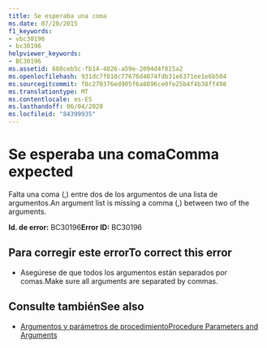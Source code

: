 ```yaml
---
title: Se esperaba una coma
ms.date: 07/20/2015
f1_keywords:
- vbc30196
- bc30196
helpviewer_keywords:
- BC30196
ms.assetid: 680ceb5c-fb14-4826-a59e-2094d4f815a2
ms.openlocfilehash: 931dc7f010c77670d4074fdb31e6371ee1e6b504
ms.sourcegitcommit: f8c270376ed905f6a8896ce0fe25b4f4b38ff498
ms.translationtype: MT
ms.contentlocale: es-ES
ms.lasthandoff: 06/04/2020
ms.locfileid: "84399935"
---
```

# <a name="comma-expected"></a><span data-ttu-id="388c4-102">Se esperaba una coma</span><span class="sxs-lookup"><span data-stu-id="388c4-102">Comma expected</span></span>
<span data-ttu-id="388c4-103">Falta una coma (,) entre dos de los argumentos de una lista de argumentos.</span><span class="sxs-lookup"><span data-stu-id="388c4-103">An argument list is missing a comma (,) between two of the arguments.</span></span>  
  
 <span data-ttu-id="388c4-104">**Id. de error:** BC30196</span><span class="sxs-lookup"><span data-stu-id="388c4-104">**Error ID:** BC30196</span></span>  
  
## <a name="to-correct-this-error"></a><span data-ttu-id="388c4-105">Para corregir este error</span><span class="sxs-lookup"><span data-stu-id="388c4-105">To correct this error</span></span>  
  
- <span data-ttu-id="388c4-106">Asegúrese de que todos los argumentos están separados por comas.</span><span class="sxs-lookup"><span data-stu-id="388c4-106">Make sure all arguments are separated by commas.</span></span>  
  
## <a name="see-also"></a><span data-ttu-id="388c4-107">Consulte también</span><span class="sxs-lookup"><span data-stu-id="388c4-107">See also</span></span>

- [<span data-ttu-id="388c4-108">Argumentos y parámetros de procedimiento</span><span class="sxs-lookup"><span data-stu-id="388c4-108">Procedure Parameters and Arguments</span></span>](../programming-guide/language-features/procedures/procedure-parameters-and-arguments.md)
